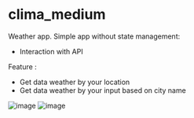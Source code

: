 # clima_medium
Weather app. Simple app without state management:
  - Interaction with API

Feature :
  - Get data weather by your location
  - Get data weather by your input based on city name

  ![image](https://github.com/Fatah03111995/clima_medium/assets/103168830/9ecfca9a-7f74-45f3-b809-7af03556448e)
  ![image](https://github.com/Fatah03111995/clima_medium/assets/103168830/5b78e6b3-a9ae-4c24-b99f-5ce65b6882b8)


